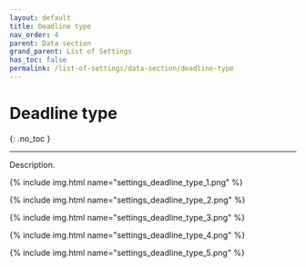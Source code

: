 ```yaml
---
layout: default
title: Deadline type
nav_order: 4
parent: Data section
grand_parent: List of Settings
has_toc: false
permalink: /list-of-settings/data-section/deadline-type
---
```


# Deadline type
{: .no_toc }

---

Description.

{% include img.html name="settings_deadline_type_1.png" %}

{% include img.html name="settings_deadline_type_2.png" %}

{% include img.html name="settings_deadline_type_3.png" %}

{% include img.html name="settings_deadline_type_4.png" %}

{% include img.html name="settings_deadline_type_5.png" %}
